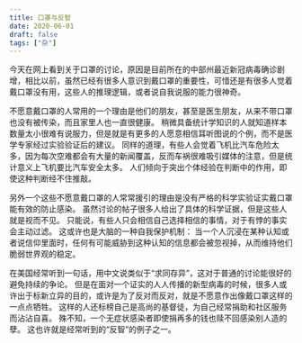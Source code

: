 ```yaml
---
title: 口罩与反智
date: 2020-06-01
draft: false
tags: ["杂"]
---
```


今天在网上看到关于口罩的讨论，原因是目前所在的中部州最近新冠病毒确诊剧增，相比以前，虽然已经有很多人意识到戴口罩的重要性，可惜还是有很多人觉着戴口罩没有用，这些人的推理逻辑，或者说自我说服的能力很神奇。

不愿意戴口罩的人常用的一个理由是他们的朋友，甚至是医生朋友，从来不带口罩也没有被传染，而且家里人也一直很健康。
稍微具备统计学知识的人就知道样本数量太小很难有说服力，但是就是有更多的人愿意相信耳听图说的个例，而不是医学专家经过实验验证后的建议。
同样的道理，有些人会觉着飞机比汽车危险太多，因为每次空难都会有大量的新闻覆盖，反而车祸很难吸引媒体的注意，但是统计意义上飞机要比汽车安全太多。
人们倾向于突出个体经验在判断中的作用，即使这种判断经不住推敲。

另外一个这些不愿意戴口罩的人常常援引的理由是没有严格的科学实验证实戴口罩能有效的防止感染。
虽然讨论的帖子很多人给出了具体的科学证据，但是这些人就是视而不见。
只能说，有些人只会相信自己选择相信的事情，对于有悖的事实会主动过滤。
这或许也是大脑的一种自我保护机制： 当一个人沉浸在某种认知或者说信仰里面时，任何有可能威胁到这种认知的信息都会被忽视掉，从而维持他们脆弱世界观的稳定。

在美国经常听到一句话，用中文说类似于“求同存异”，这对于普通的讨论能很好的避免持续的争论。
但是在面对一个证实的人人传播的新型病毒的时候，很多人或许出于标新立异的目的，或许是为了反对而反对，就是不愿意作出像戴口罩这样的一点点牺牲。
这样的人还标榜自己是高尚的基督徒，为自己经常捐助和社区服务而沾沾自喜。
殊不知，一个无症状感染者即使捐再多的钱也赎不回感染别人造的孽。
这也许就是经常听到的“反智”的例子之一。
